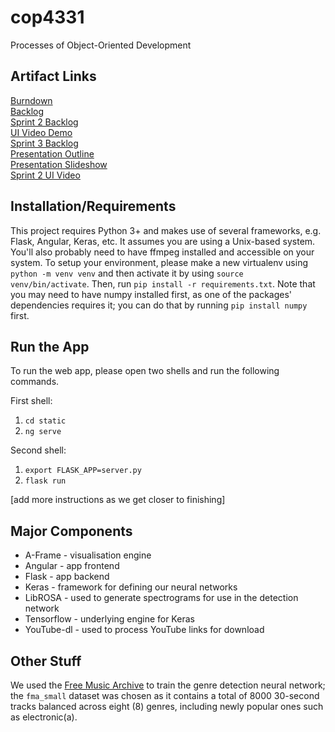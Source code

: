 # cop4331
Processes of Object-Oriented Development

## Artifact Links

[Burndown](https://docs.google.com/spreadsheets/d/1KkA6hShrAnCrGkx6CRnxfXMW4dyEY7O3kqynL3QCU7k/edit?usp=sharing)  
[Backlog](https://docs.google.com/spreadsheets/d/1lPTfQT0mY3Ziemiml-AbQvOLRvhgAgoP-le9dON4xg4/edit?usp=sharing)  
[Sprint 2 Backlog](https://docs.google.com/spreadsheets/d/18DcxK4tz8kdK7szBuFjnQuRactKow3j0830Zlirte2c/edit?usp=sharing)  
[UI Video Demo](https://youtu.be/v-gRfFecyvE)  
[Sprint 3 Backlog](https://docs.google.com/spreadsheets/d/1f2owcjyC_3LZBFHurfBAq7Nc4WHFwSsB524ucwUW_vA/edit?usp=sharing)  
[Presentation Outline](https://drive.google.com/open?id=10oovyY6j0JkVwAiX1C7MBZ-Ag_LYe4o8vJNujiEl9VM)  
[Presentation Slideshow](https://drive.google.com/open?id=1-2qotWVlbLmG0uRq99uuz2RZFGq66Q35oHHyLhKqcMI)  
[Sprint 2 UI Video](https://youtu.be/v-gRfFecyvE)  

## Installation/Requirements
This project requires Python 3+ and makes use of several frameworks, e.g. Flask, Angular, Keras, etc. It assumes you are using a Unix-based system. You'll also probably need to have ffmpeg installed and accessible on your system. To setup your environment, please make a new virtualenv using `python -m venv venv` and then activate it by using `source venv/bin/activate`. Then, run `pip install -r requirements.txt`. Note that you may need to have numpy installed first, as one of the packages' dependencies requires it; you can do that by running `pip install numpy` first.

## Run the App
To run the web app, please open two shells and run the following commands.

First shell:
1. `cd static`
2. `ng serve`

Second shell:
1. `export FLASK_APP=server.py`
2. `flask run`

[add more instructions as we get closer to finishing]

## Major Components
* A-Frame - visualisation engine
* Angular - app frontend
* Flask - app backend
* Keras - framework for defining our neural networks
* LibROSA - used to generate spectrograms for use in the detection network
* Tensorflow - underlying engine for Keras
* YouTube-dl - used to process YouTube links for download

## Other Stuff
We used the [Free Music Archive](https://github.com/mdeff/fma) to train the genre detection neural network; the `fma_small` dataset was chosen as it contains a total of 8000 30-second tracks balanced across eight (8) genres, including newly popular ones such as electronic(a).
